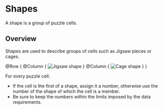 # Shapes

A shape is a group of puzzle cells.

## Overview

Shapes are used to describe groups of cells such as Jigsaw pieces or cages.

@Row {
    @Column {
        ![Jigsaw shape](JigsawShape)
    }
    @Column {
        ![Cage shape](CageShape)
    }
}

For every puzzle cell:

- If the cell is the first of a shape, assign it a number, otherwise use the number of the shape of which the cell is a member.
- Be sure to keep the numbers within the limits imposed by the data requirements.
